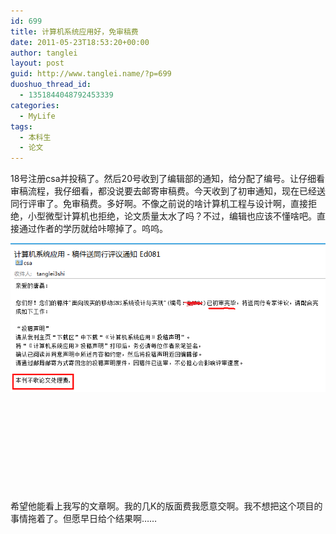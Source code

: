 ```yaml
---
id: 699
title: 计算机系统应用好，免审稿费
date: 2011-05-23T18:53:20+00:00
author: tanglei
layout: post
guid: http://www.tanglei.name/?p=699
duoshuo_thread_id:
  - 1351844048792453339
categories:
  - MyLife
tags:
  - 本科生
  - 论文
---
```

18号注册csa并投稿了。然后20号收到了编辑部的通知，给分配了编号。让仔细看审稿流程，我仔细看，都没说要去邮寄审稿费。今天收到了初审通知，现在已经送同行评审了。免审稿费。多好啊。不像之前说的啥计算机工程与设计啊，直接拒绝，小型微型计算机也拒绝，论文质量太水了吗？不过，编辑也应该不懂啥吧。直接通过作者的学历就给咔嚓掉了。呜呜。

[<img class="alignleft size-medium wp-image-700" title="csa" src="/wp-content/uploads/2011/05/csa.png" alt="论文计算机系统应用"  />](/wp-content/uploads/2011/05/csa.png)

&nbsp;

&nbsp;

&nbsp;

&nbsp;

&nbsp;

希望他能看上我写的文章啊。我的几K的版面费我愿意交啊。我不想把这个项目的事情拖着了。但愿早日给个结果啊……

&nbsp;
